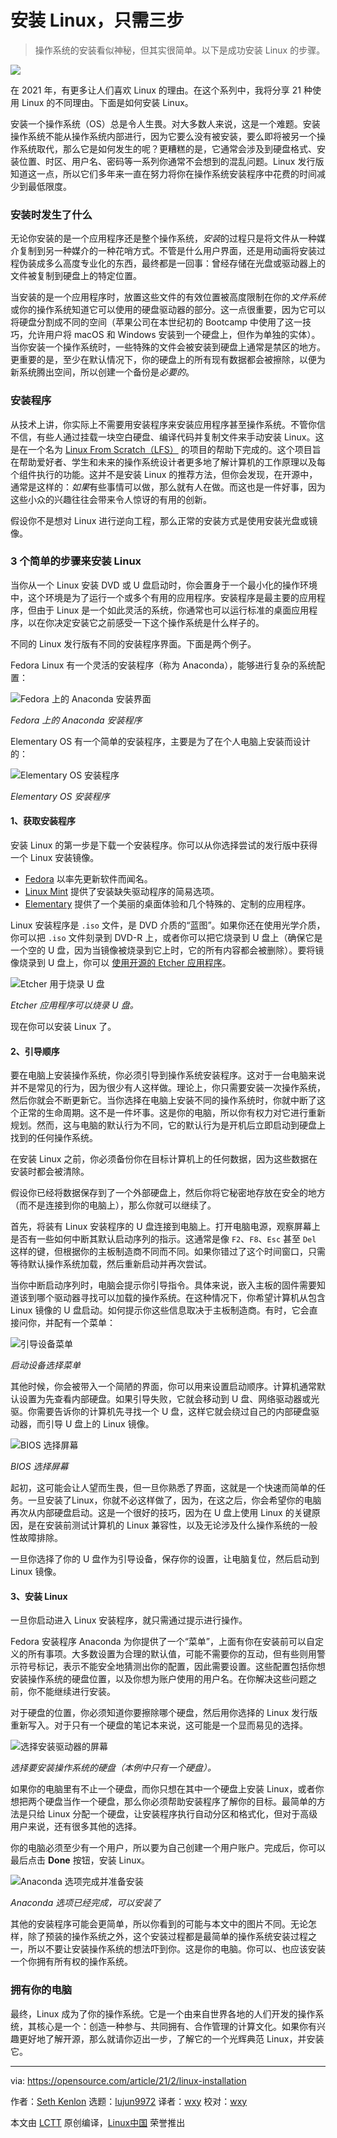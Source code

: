 [#]: collector: (lujun9972)
[#]: translator: (wxy)
[#]: reviewer: (wxy)
[#]: publisher: ( )
[#]: url: ( )
[#]: subject: (How to install Linux in 3 steps)
[#]: via: (https://opensource.com/article/21/2/linux-installation)
[#]: author: (Seth Kenlon https://opensource.com/users/seth)

安装 Linux，只需三步
======

> 操作系统的安装看似神秘，但其实很简单。以下是成功安装 Linux 的步骤。

![](https://img.linux.net.cn/data/attachment/album/202103/01/084538it1188e8zeepgzyb.jpg)

在 2021 年，有更多让人们喜欢 Linux 的理由。在这个系列中，我将分享 21 种使用 Linux 的不同理由。下面是如何安装 Linux。 

安装一个操作系统（OS）总是令人生畏。对大多数人来说，这是一个难题。安装操作系统不能从操作系统内部进行，因为它要么没有被安装，要么即将被另一个操作系统取代，那么它是如何发生的呢？更糟糕的是，它通常会涉及到硬盘格式、安装位置、时区、用户名、密码等一系列你通常不会想到的混乱问题。Linux 发行版知道这一点，所以它们多年来一直在努力将你在操作系统安装程序中花费的时间减少到最低限度。

### 安装时发生了什么

无论你安装的是一个应用程序还是整个操作系统，*安装*的过程只是将文件从一种媒介复制到另一种媒介的一种花哨方式。不管是什么用户界面，还是用动画将安装过程伪装成多么高度专业化的东西，最终都是一回事：曾经存储在光盘或驱动器上的文件被复制到硬盘上的特定位置。

当安装的是一个应用程序时，放置这些文件的有效位置被高度限制在你的*文件系统*或你的操作系统知道它可以使用的硬盘驱动器的部分。这一点很重要，因为它可以将硬盘分割成不同的空间（苹果公司在本世纪初的 Bootcamp 中使用了这一技巧，允许用户将 macOS 和 Windows 安装到一个硬盘上，但作为单独的实体）。当你安装一个操作系统时，一些特殊的文件会被安装到硬盘上通常是禁区的地方。更重要的是，至少在默认情况下，你的硬盘上的所有现有数据都会被擦除，以便为新系统腾出空间，所以创建一个备份是*必要的*。

### 安装程序

从技术上讲，你实际上不需要用安装程序来安装应用程序甚至操作系统。不管你信不信，有些人通过挂载一块空白硬盘、编译代码并复制文件来手动安装 Linux。这是在一个名为 [Linux From Scratch（LFS）][2] 的项目的帮助下完成的。这个项目旨在帮助爱好者、学生和未来的操作系统设计者更多地了解计算机的工作原理以及每个组件执行的功能。这并不是安装 Linux 的推荐方法，但你会发现，在开源中，通常是这样的：*如果*有些事情可以做，那么就有人在做。而这也是一件好事，因为这些小众的兴趣往往会带来令人惊讶的有用的创新。

假设你不是想对 Linux 进行逆向工程，那么正常的安装方式是使用安装光盘或镜像。

### 3 个简单的步骤来安装 Linux

当你从一个 Linux 安装 DVD 或 U 盘启动时，你会置身于一个最小化的操作环境中，这个环境是为了运行一个或多个有用的应用程序。安装程序是最主要的应用程序，但由于 Linux 是一个如此灵活的系统，你通常也可以运行标准的桌面应用程序，以在你决定安装它之前感受一下这个操作系统是什么样子的。

不同的 Linux 发行版有不同的安装程序界面。下面是两个例子。

Fedora Linux 有一个灵活的安装程序（称为 Anaconda），能够进行复杂的系统配置：

![Fedora 上的 Anaconda 安装界面][3]

*Fedora 上的 Anaconda 安装程序*

Elementary OS 有一个简单的安装程序，主要是为了在个人电脑上安装而设计的：

![Elementary OS 安装程序][4]

*Elementary OS 安装程序*

#### 1、获取安装程序

安装 Linux 的第一步是下载一个安装程序。你可以从你选择尝试的发行版中获得一个 Linux 安装镜像。

  * [Fedora][5] 以率先更新软件而闻名。
  * [Linux Mint][6] 提供了安装缺失驱动程序的简易选项。
  * [Elementary][7] 提供了一个美丽的桌面体验和几个特殊的、定制的应用程序。

Linux 安装程序是 `.iso` 文件，是 DVD 介质的“蓝图”。如果你还在使用光学介质，你可以把 `.iso` 文件刻录到 DVD-R 上，或者你可以把它烧录到 U 盘上（确保它是一个空的 U 盘，因为当镜像被烧录到它上时，它的所有内容都会被删除）。要将镜像烧录到 U 盘上，你可以 [使用开源的 Etcher 应用程序][8]。

![Etcher 用于烧录 U 盘][9]

*Etcher 应用程序可以烧录 U 盘。*

现在你可以安装 Linux 了。

#### 2、引导顺序

要在电脑上安装操作系统，你必须引导到操作系统安装程序。这对于一台电脑来说并不是常见的行为，因为很少有人这样做。理论上，你只需要安装一次操作系统，然后你就会不断更新它。当你选择在电脑上安装不同的操作系统时，你就中断了这个正常的生命周期。这不是一件坏事。这是你的电脑，所以你有权力对它进行重新规划。然而，这与电脑的默认行为不同，它的默认行为是开机后立即启动到硬盘上找到的任何操作系统。

在安装 Linux 之前，你必须备份你在目标计算机上的任何数据，因为这些数据在安装时都会被清除。

假设你已经将数据保存到了一个外部硬盘上，然后你将它秘密地存放在安全的地方（而不是连接到你的电脑上），那么你就可以继续了。

首先，将装有 Linux 安装程序的 U 盘连接到电脑上。打开电脑电源，观察屏幕上是否有一些如何中断其默认启动序列的指示。这通常是像 `F2`、`F8`、`Esc` 甚至 `Del` 这样的键，但根据你的主板制造商不同而不同。如果你错过了这个时间窗口，只需等待默认操作系统加载，然后重新启动并再次尝试。

当你中断启动序列时，电脑会提示你引导指令。具体来说，嵌入主板的固件需要知道该到哪个驱动器寻找可以加载的操作系统。在这种情况下，你希望计算机从包含 Linux 镜像的 U 盘启动。如何提示你这些信息取决于主板制造商。有时，它会直接问你，并配有一个菜单：

![引导设备菜单][10]

*启动设备选择菜单*

其他时候，你会被带入一个简陋的界面，你可以用来设置启动顺序。计算机通常默认设置为先查看内部硬盘。如果引导失败，它就会移动到 U 盘、网络驱动器或光驱。你需要告诉你的计算机先寻找一个 U 盘，这样它就会绕过自己的内部硬盘驱动器，而引导 U 盘上的 Linux 镜像。

![BIOS 选择屏幕][11]

*BIOS 选择屏幕*

起初，这可能会让人望而生畏，但一旦你熟悉了界面，这就是一个快速而简单的任务。一旦安装了Linux，你就不必这样做了，因为，在这之后，你会希望你的电脑再次从内部硬盘启动。这是一个很好的技巧，因为在 U 盘上使用 Linux 的关键原因，是在安装前测试计算机的 Linux 兼容性，以及无论涉及什么操作系统的一般性故障排除。

一旦你选择了你的 U 盘作为引导设备，保存你的设置，让电脑复位，然后启动到 Linux 镜像。

#### 3、安装 Linux

一旦你启动进入 Linux 安装程序，就只需通过提示进行操作。

Fedora 安装程序 Anaconda 为你提供了一个“菜单”，上面有你在安装前可以自定义的所有事项。大多数设置为合理的默认值，可能不需要你的互动，但有些则用警示符号标记，表示不能安全地猜测出你的配置，因此需要设置。这些配置包括你想安装操作系统的硬盘位置，以及你想为账户使用的用户名。在你解决这些问题之前，你不能继续进行安装。

对于硬盘的位置，你必须知道你要擦除哪个硬盘，然后用你选择的 Linux 发行版重新写入。对于只有一个硬盘的笔记本来说，这可能是一个显而易见的选择。

![选择安装驱动器的屏幕][12]

*选择要安装操作系统的硬盘（本例中只有一个硬盘）。*

如果你的电脑里有不止一个硬盘，而你只想在其中一个硬盘上安装 Linux，或者你想把两个硬盘当作一个硬盘，那么你必须帮助安装程序了解你的目标。最简单的方法是只给 Linux 分配一个硬盘，让安装程序执行自动分区和格式化，但对于高级用户来说，还有很多其他的选择。

你的电脑必须至少有一个用户，所以要为自己创建一个用户账户。完成后，你可以最后点击 **Done** 按钮，安装 Linux。

![Anaconda 选项完成并准备安装][13]

*Anaconda 选项已经完成，可以安装了*

其他的安装程序可能会更简单，所以你看到的可能与本文中的图片不同。无论怎样，除了预装的操作系统之外，这个安装过程都是最简单的操作系统安装过程之一，所以不要让安装操作系统的想法吓到你。这是你的电脑。你可以、也应该安装一个你拥有所有权的操作系统。

### 拥有你的电脑

最终，Linux 成为了你的操作系统。它是一个由来自世界各地的人们开发的操作系统，其核心是一个：创造一种参与、共同拥有、合作管理的计算文化。如果你有兴趣更好地了解开源，那么就请你迈出一步，了解它的一个光辉典范  Linux，并安装它。

--------------------------------------------------------------------------------

via: https://opensource.com/article/21/2/linux-installation

作者：[Seth Kenlon][a]
选题：[lujun9972][b]
译者：[wxy](https://github.com/wxy)
校对：[wxy](https://github.com/wxy)

本文由 [LCTT](https://github.com/LCTT/TranslateProject) 原创编译，[Linux中国](https://linux.cn/) 荣誉推出

[a]: https://opensource.com/users/seth
[b]: https://github.com/lujun9972
[1]: https://opensource.com/sites/default/files/styles/image-full-size/public/lead-images/bash_command_line.png?itok=k4z94W2U (bash logo on green background)
[2]: http://www.linuxfromscratch.org
[3]: https://opensource.com/sites/default/files/anaconda-installer.png
[4]: https://opensource.com/sites/default/files/elementary-installer.png
[5]: http://getfedora.org
[6]: http://linuxmint.com
[7]: http://elementary.io
[8]: https://opensource.com/article/18/7/getting-started-etcherio
[9]: https://opensource.com/sites/default/files/etcher_0.png
[10]: https://opensource.com/sites/default/files/boot-menu.jpg
[11]: https://opensource.com/sites/default/files/bios_1.jpg
[12]: https://opensource.com/sites/default/files/install-harddrive-chooser.png
[13]: https://opensource.com/sites/default/files/anaconda-done.png
